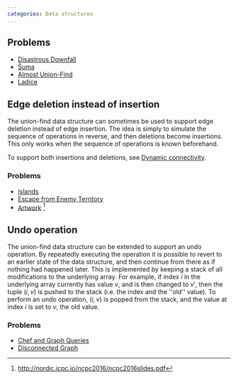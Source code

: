 ```yaml
---
categories: Data structures
...
```


## Problems
- [Disastrous Downfall](https://open.kattis.com/problems/downfall)
- [Šuma](https://open.kattis.com/problems/suma)
- [Almost Union-Find](https://open.kattis.com/problems/almostunionfind)
- [Ladice](https://open.kattis.com/problems/ladice)

## Edge deletion instead of insertion
The union-find data structure can sometimes be used to support edge deletion instead of edge insertion. The idea is simply to simulate the sequence of operations in reverse, and then deletions become insertions. This only works when the sequence of operations is known beforehand.

To support both insertions and deletions, see [Dynamic connectivity]().

### Problems
- [Islands](https://archive.algo.is/icpc/cerc/2009/island.pdf)
- [Escape from Enemy Territory](https://open.kattis.com/problems/enemyterritory)
- [Artwork](https://open.kattis.com/problems/artwork) [^1]

## Undo operation
The union-find data structure can be extended to support an undo operation. By repeatedly executing the operation it is possible to revert to an earlier state of the data structure, and then continue from there as if nothing had happened later. This is implemented by keeping a stack of all modifications to the underlying array. For example, if index $i$ in the underlying array currently has value $v$, and is then changed to $v'$, then the tuple $(i,v)$ is pushed to the stack (i.e. the index and the ''old'' value). To perform an undo operation, $(i,v)$ is popped from the stack, and the value at index $i$ is set to $v$, the old value.

### Problems
- [Chef and Graph Queries](https://www.codechef.com/MARCH14/problems/GERALD07)
- [Disconnected Graph](http://codeforces.com/gym/100551/problem/E)

[^1]: <http://nordic.icpc.io/ncpc2016/ncpc2016slides.pdf>
